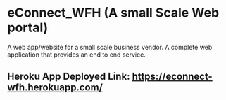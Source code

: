 # eConnect_WFH (A small Scale Web portal)
A web app/website for a small scale business vendor. A complete web application that provides an end to end service. 
## Heroku App Deployed Link: https://econnect-wfh.herokuapp.com/
